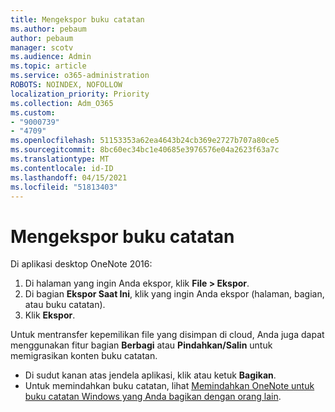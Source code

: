 ```yaml
---
title: Mengekspor buku catatan
ms.author: pebaum
author: pebaum
manager: scotv
ms.audience: Admin
ms.topic: article
ms.service: o365-administration
ROBOTS: NOINDEX, NOFOLLOW
localization_priority: Priority
ms.collection: Adm_O365
ms.custom:
- "9000739"
- "4709"
ms.openlocfilehash: 51153353a62ea4643b24cb369e2727b707a80ce5
ms.sourcegitcommit: 8bc60ec34bc1e40685e3976576e04a2623f63a7c
ms.translationtype: MT
ms.contentlocale: id-ID
ms.lasthandoff: 04/15/2021
ms.locfileid: "51813403"
---
```

# <a name="export-a-notebook"></a>Mengekspor buku catatan

Di aplikasi desktop OneNote 2016:

1. Di halaman yang ingin Anda ekspor, klik **File > Ekspor**.
2. Di bagian **Ekspor Saat Ini**, klik yang ingin Anda ekspor (halaman, bagian, atau buku catatan).
3. Klik **Ekspor**.
 
Untuk mentransfer kepemilikan file yang disimpan di cloud, Anda juga dapat menggunakan fitur bagian **Berbagi** atau **Pindahkan/Salin** untuk memigrasikan konten buku catatan.  

- Di sudut kanan atas jendela aplikasi, klik atau ketuk **Bagikan**.
- Untuk memindahkan buku catatan, lihat [Memindahkan OneNote untuk buku catatan Windows yang Anda bagikan dengan orang lain](https://support.office.com/article/move-a-onenote-for-windows-notebook-that-you-ve-shared-with-others-56c7659e-1850-49a6-8874-e2db6b440cd4?ui=en-US&rs=en-US&ad=US).
